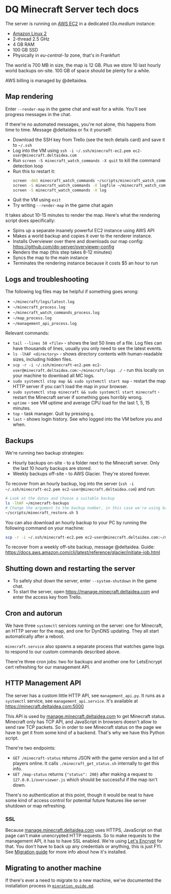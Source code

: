 # DQ Minecraft Server tech docs

The server is running on [AWS EC2](https://aws.amazon.com/ec2/) in a dedicated _t3a.medium_ instance:

- [Amazon Linux 2](https://aws.amazon.com/amazon-linux-2/)
- 2-thread 2.5 GHz
- 4 GB RAM
- 100 GB SSD
- Physically in _eu-central-1a_ zone, that's in Frankfurt

The world is 700 MB in size, the map is 12 GB. Plus we store 10 last hourly world backups on-site.
100 GB of space should be plenty for a while.

AWS billing is managed by @deltaidea.

## Map rendering

Enter `--render-map` in the game chat and wait for a while. You'll see progress messages in the chat.

If there're no automated messages, you're not alone, this happens from time to time. Message @deltaidea or fix it yourself:

- Download the SSH key from Trello (see the tech details card) and save it to `~/.ssh`
- Log into the VM using `ssh -i ~/.ssh/minecraft-ec2.pem ec2-user@minecraft.deltaidea.com`
- Run `screen -S minecraft_watch_commands -X quit` to kill the command detection loop
- Run this to restart it:
  ```sh
  screen -dmS minecraft_watch_commands ~/scripts/minecraft_watch_commands.py
  screen -S minecraft_watch_commands -X logfile ~/minecraft_watch_commands_process.log
  screen -S minecraft_watch_commands -X log
  ```
- Quit the VM using `exit`
- Try writing `--render-map` in the game chat again

It takes about 10-15 minutes to render the map. Here's what the rendering script does specifically:

- Spins up a separate insanely powerful EC2 instance using AWS API
- Makes a world backup and copies it over to the renderer instance.
- Installs Overviewer over there and downloads our map config: https://github.com/dq-server/overviewer-config
- Renders the map (this step takes 8-12 minutes)
- Syncs the map to the main instance
- Terminates the rendering instance because it costs $5 an hour to run

## Logs and troubleshooting

The following log files may be helpful if something goes wrong:

- `~/minecraft/logs/latest.log`
- `~/minecraft_process.log`
- `~/minecraft_watch_commands_process.log`
- `~/map_process.log`
- `~/management_api_process.log`

Relevant commands:

- `tail --lines 50 <file>` - shows the last 50 lines of a file. Log files can have thousands of lines, usually you only need to see the latest events.
- `ls -lhAF <directory>` - shows directory contents with human-readable sizes, including hidden files.
- `scp -r -i ~/.ssh/minecraft-ec2.pem ec2-user@minecraft.deltaidea.com:~/minecraft/logs ./` - run this locally on your machine to download all MC logs.
- `sudo systemctl stop map && sudo systemctl start map` - restart the map HTTP server if you can't load the map in your browser.
- `sudo systemctl stop minecraft && sudo systemctl start minecraft` - restart the Minecraft server if something goes horribly wrong.
- `uptime` - see VM uptime and average CPU load for the last 1, 5, 15 minutes.
- `top` - task manager. Quit by pressing `q`.
- `last` - shows login history. See who logged into the VM before you and when.

## Backups

We're running two backup strategies:

- Hourly backups on-site - to a folder next to the Minecraft server. Only the last 10 hourly backups are stored.
- Weekly backups off-site - to AWS Glacier. They're stored forever.

To recover from an hourly backup, log into the server (`ssh -i ~/.ssh/minecraft-ec2.pem ec2-user@minecraft.deltaidea.com`) and run:

```sh
# Look at the dates and choose a suitable backup
ls -lhAF ~/minecraft-backups
# Change the argument to the backup number, in this case we're using backup-5
~/scripts/minecraft_restore.sh 5
```

You can also download an hourly backup to your PC by running the following command on your machine:

```sh
scp -r -i ~/.ssh/minecraft-ec2.pem ec2-user@minecraft.deltaidea.com:~/minecraft-backups/backup-0 ./world-backup
```

To recover from a weekly off-site backup, message @deltaidea. Guide: https://docs.aws.amazon.com/cli/latest/reference/glacier/initiate-job.html

## Shutting down and restarting the server

- To safely shut down the server, enter `--system-shutdown` in the game chat.
- To start the server, open https://manage.minecraft.deltaidea.com and enter the access key from Trello.

## Cron and autorun

We have three `systemctl` services running on the server: one for Minecraft, an HTTP server for the map, and one for DynDNS updating. They all start automatically after a reboot.

`minecraft.service` also spawns a separate process that watches game logs to respond to our custom commands described above.

There're three cron jobs: two for backups and another one for LetsEncrypt cert refreshing for our management API.

## HTTP Management API

The server has a custom little HTTP API, see `management_api.py`. It runs as a `systemctl` service, see `management_api.service`. It's available at https://minecraft.deltaidea.com:5000

This API is used by [manage.minecraft.deltaidea.com](https://manage.minecraft.deltaidea.com) to get Minecraft status. Minecraft only has TCP API, and JavaScript in browsers doesn't allow to send raw TCP packets. So in order to see Minecraft status on the page we have to get it from some kind of a backend. That's why we have this Python script.

There're two endpoints:

- `GET /minecraft-status` returns JSON with the game version and a list of players online. It calls `./minecraft_get_status.sh` internally to get this info.
- `GET /map-status` returns `{"status": 200}` after making a request to `127.0.0.1/overviewer.js` which should be successful if the map isn't down.

There's no authentication at this point, though it would be neat to have some kind of access control for potential future features like server shutdown or map refreshing.

### SSL

Because [manage.minecraft.deltaidea.com](https://manage.minecraft.deltaidea.com) uses HTTPS, JavaScript on that page can't make unencrypted HTTP requests. So to make requests to the management API, it has to have SSL enabled. We're using [Let's Encrypt](https://letsencrypt.org) for that. You don't have to back up any credentials or anything, this is just FYI. See [Migration guide](migration_guide.md) for more info about how it's installed.

## Migrating to another machine

If there's ever a need to migrate to a new machine, we've documented the installation process in [`migration_guide.md`](migration_guide.md).
